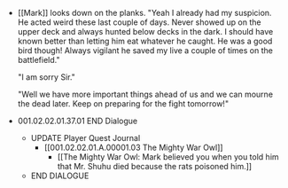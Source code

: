 - [[Mark]] looks down on the planks. "Yeah I already had my suspicion. He acted weird these last couple of days. Never showed up on the upper deck and always hunted below decks in the dark. I should have known better than letting him eat whatever he caught. He was a good bird though! Always vigilant he saved my live a couple of times on the battlefield."
  
  "I am sorry Sir."
  
  "Well we have more important things ahead of us and we can mourne the dead later. Keep on preparing for the fight tomorrow!"
- 001.02.02.01.37.01 END Dialogue
	- UPDATE Player Quest Journal
		- [[001.02.02.01.A.00001.03 The Mighty War Owl]]
			- [[The Mighty War Owl: Mark believed you when you told him that Mr. Shuhu died because the rats poisoned him.]]
	- END DIALOGUE